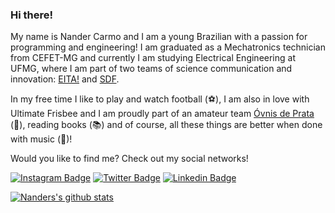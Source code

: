 ### Hi there!

My name is Nander Carmo and I am a young Brazilian with a passion for programming and engineering! I am graduated as a Mechatronics technician from CEFET-MG and currently I am studying Electrical Engineering at UFMG, where I am part of two teams of science communication and innovation: [EITA!](https://eitaufmg.wixsite.com/eita) and [SDF](http://demonstracoes.fisica.ufmg.br/).

In my free time I like to play and watch football (⚽️), I am also in love with Ultimate Frisbee and I am proudly part of an amateur team [Óvnis de Prata](https://www.instagram.com/ovnisdeprata/) (🥏), reading books (📚) and of course, all these things are better when done with music (🎵)!

Would you like to find me? Check out my social networks!

[![Instagram Badge](https://img.shields.io/badge/Instagram-E4405F?style=for-the-badge&logo=instagram&logoColor=white&link=https://www.instagram.com/nandercarmo/)](https://www.instagram.com/nandercarmo/)
[![Twitter Badge](https://img.shields.io/badge/Twitter-1DA1F2?style=for-the-badge&logo=twitter&logoColor=white&link=https://twitter.com/NanderDo)](https://twitter.com/NanderDo)
[![Linkedin Badge](https://img.shields.io/badge/LinkedIn-0077B5?style=for-the-badge&logo=linkedin&logoColor=white&link=https://www.linkedin.com/in/nander-carmo-8a165b16a)](https://www.linkedin.com/in/nander-carmo-8a165b16a/)

[![Nanders's github stats](https://github-readme-stats.vercel.app/api?username=NanderSantos&count_private=true&show_icons=true)](https://github.com/NanderSantos)
